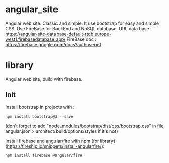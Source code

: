 # angular_site
Angular web site. Classic and simple.
It use bootstrap for easy and simple CSS.
Use FireBase for BackEnd and NoSQL database.
URL data base : https://angular-site-database-default-rtdb.europe-west1.firebasedatabase.app/
FireBase doc : https://firebase.google.com/docs?authuser=0

# library
Angular web site, build with firebase.

## Init
Install bootstrap in projects with :
``` 
npm install bootstrap@3 --save
```
(don't forget to add "node_modules/bootstrap/dist/css/bootstrap.css" in file angular.json > architect/build/options/styles if it's not)

Install firebase and angular/fire with npm (for library) (https://fireship.io/snippets/install-angularfire/):
```
npm install firebase @angular/fire
```

